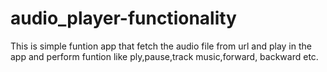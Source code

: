 # audio_player-functionality
This is simple funtion app that fetch the audio file from url and play in the app and perform funtion like ply,pause,track music,forward, backward etc.
